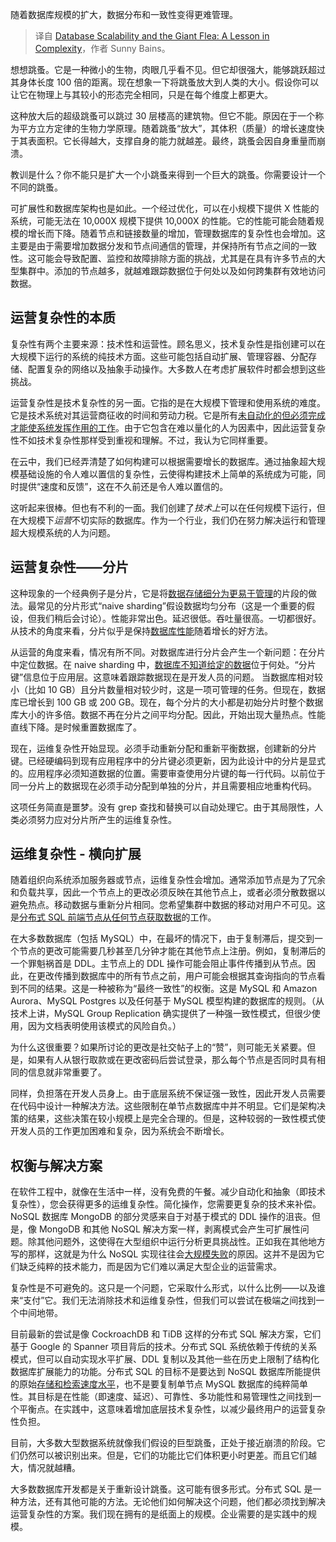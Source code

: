 
<!--
title: 数据库可扩展性和巨型跳蚤：复杂性课程
cover: https://cdn.thenewstack.io/media/2025/02/ce11c6f1-chuttersnap-w2f1vz6kuom-unsplash-scaled.jpg
-->

随着数据库规模的扩大，数据分布和一致性变得更难管理。

> 译自 [Database Scalability and the Giant Flea: A Lesson in Complexity](https://thenewstack.io/database-scalability-and-the-giant-flea-a-lesson-in-complexity/)，作者 Sunny Bains。

想想跳蚤。它是一种微小的生物，肉眼几乎看不见。但它却很强大，能够跳跃超过其身体长度 100 倍的距离。现在想象一下将跳蚤放大到人类的大小。假设你可以让它在物理上与其较小的形态完全相同，只是在每个维度上都更大。

这种放大后的超级跳蚤可以跳过 30 层楼高的建筑物。但它不能。原因在于一个称为平方立方定律的生物力学原理。随着跳蚤“放大”，其体积（质量）的增长速度快于其表面积。它长得越大，支撑自身的能力就越差。最终，跳蚤会因自身重量而崩溃。

教训是什么？你不能只是扩大一个小跳蚤来得到一个巨大的跳蚤。你需要设计一个不同的跳蚤。

可扩展性和数据库架构也是如此。一个经过优化，可以在小规模下提供 X 性能的系统，可能无法在 10,000X 规模下提供 10,000X 的性能。它的性能可能会随着规模的增长而下降。随着节点和链接数量的增加，管理数据库的复杂性也会增加。这主要是由于需要增加数据分发和节点间通信的管理，并保持所有节点之间的一致性。这可能会导致配置、监控和故障排除方面的挑战，尤其是在具有许多节点的大型集群中。添加的节点越多，就越难跟踪数据位于何处以及如何跨集群有效地访问数据。

## 运营复杂性的本质

复杂性有两个主要来源：技术性和运营性。顾名思义，技术复杂性是指创建可以在大规模下运行的系统的纯技术方面。这些可能包括自动扩展、管理容器、分配存储、配置复杂的网络以及抽象手动操作。大多数人在考虑扩展软件时都会想到这些挑战。

运营复杂性是技术复杂性的另一面。它指的是在大规模下管理和使用系统的难度。它是技术系统对其运营商征收的时间和劳动力税。它是所有[未自动化的但必须完成才能使系统发挥作用的工作](https://thenewstack.io/automated-systems-scalability-reliability-and-security/)。由于它包含在难以量化的人为因素中，因此运营复杂性不如技术复杂性那样受到重视和理解。不过，我认为它同样重要。

在云中，我们已经弄清楚了如何构建可以根据需要增长的数据库。通过抽象超大规模基础设施的令人难以置信的复杂性，云使得构建技术上简单的系统成为可能，同时提供“速度和反馈”，这在不久前还是令人难以置信的。

这听起来很棒。但也有不利的一面。我们创建了*技术上*可以在任何规模下运行，但在大规模下*运营*不切实际的数据库。作为一个行业，我们仍在努力解决运行和管理超大规模系统的人为问题。

## 运营复杂性——分片

这种现象的一个经典例子是分片，它是将[数据存储细分为更易于管理](https://thenewstack.io/aws-brings-trusted-extension-support-to-managed-postgres/)的片段的做法。最常见的分片形式“naive sharding”假设数据均匀分布（这是一个重要的假设，但我们稍后会讨论）。性能非常出色。延迟很低。吞吐量很高。一切都很好。从技术的角度来看，分片似乎是保持[数据库性能](https://thenewstack.io/optimize-database-performance-by-capitalizing-on-the-cpu/)随着增长的好方法。

从运营的角度来看，情况有所不同。对数据库进行分片会产生一个新问题：在分片中定位数据。在 naive sharding 中，[数据库不知道给定的数据](https://thenewstack.io/how-open-source-and-time-series-data-fit-together/)位于何处。“分片键”信息位于应用层。这意味着跟踪数据现在是开发人员的问题。
当数据库相对较小（比如 10 GB）且分片数量相对较少时，这是一项可管理的任务。但现在，数据库已增长到 100 GB 或 200 GB。现在，每个分片的大小都是初始分片时整个数据库大小的许多倍。数据不再在分片之间平均分配。因此，开始出现大量热点。性能直线下降。是时候重置数据库了。

现在，运维复杂性开始显现。必须手动重新分配和重新平衡数据，创建新的分片键。已经硬编码到现有应用程序中的分片键必须更新，因为此设计中的分片是显式的。应用程序必须知道数据的位置。需要审查使用分片键的每一行代码。以前位于同一分片上的数据现在必须手动分配到单独的分片，并且需要相应地重构代码。

这项任务简直是噩梦。没有 grep 查找和替换可以自动处理它。由于其局限性，人类必须努力应对分片所产生的运维复杂性。

## 运维复杂性 - 横向扩展

随着组织向系统添加服务器或节点，运维复杂性会增加。通常添加节点是为了冗余和负载共享，因此一个节点上的更改必须反映在其他节点上，或者必须分散数据以避免热点。移动数据与重新分片相同。您希望集群中数据的移动对用户不可见。这是[分布式 SQL 前端节点从任何节点获取数据](https://thenewstack.io/aws-debuts-a-distributed-sql-database-s3-tables-for-iceberg/)的工作。

在大多数数据库（包括 MySQL）中，在最坏的情况下，由于复制滞后，提交到一个节点的更改可能需要几秒甚至几分钟才能在其他节点上注册。例如，复制滞后的一个罪魁祸首是 DDL。主节点上的 DDL 操作可能会阻止事件传播到从节点。因此，在更改传播到数据库中的所有节点之前，用户可能会根据其查询指向的节点看到不同的结果。这是一种被称为“最终一致性”的权衡。这是 MySQL 和 Amazon Aurora、MySQL Postgres 以及任何基于 MySQL 模型构建的数据库的规则。（从技术上讲，MySQL Group Replication 确实提供了一种强一致性模式，但很少使用，因为文档表明使用该模式的风险自负。）

为什么这很重要？如果所讨论的更改是社交帖子上的“赞”，则可能无关紧要。但是，如果有人从银行取款或在更改密码后尝试登录，那么每个节点是否同时具有相同的信息就非常重要了。

同样，负担落在开发人员身上。由于底层系统不保证强一致性，因此开发人员需要在代码中设计一种解决方法。这些限制在单节点数据库中并不明显。它们是架构决策的结果，这些决策在较小规模上是完全合理的。但是，这种较弱的一致性模式使开发人员的工作更加困难和复杂，因为系统会不断增长。

## 权衡与解决方案

在软件工程中，就像在生活中一样，没有免费的午餐。减少自动化和抽象（即技术复杂性），您会获得更多的运维复杂性。简化操作，您需要更复杂的技术来补偿。NoSQL 数据库 MongoDB 的部分灵感来自于对基于模式的 DDL 操作的沮丧。但是，像 MongoDB 和其他 NoSQL 解决方案一样，剥离模式会产生可扩展性问题。除其他问题外，这使得在大型组织中运行分析更具挑战性。正如我在其他地方写的那样，这就是为什么 NoSQL 实现往往会[大规模失败](https://thenewstack.io/why-nosql-deployments-are-failing-at-scale/)的原因。这并不是因为它们缺乏纯粹的技术能力，而是因为它们难以满足大型企业的运营需求。

复杂性是不可避免的。这只是一个问题，它采取什么形式，以什么比例——以及谁来“支付”它。我们无法消除技术和运维复杂性，但我们可以尝试在极端之间找到一个中间地带。

目前最新的尝试是像 CockroachDB 和 TiDB 这样的分布式 SQL 解决方案，它们基于 Google 的 Spanner 项目背后的技术。分布式 SQL 系统依赖于传统的关系模式，但可以自动实现水平扩展、DDL 复制以及其他一些在历史上限制了结构化数据库扩展能力的功能。分布式 SQL 的目标不是要达到 NoSQL 数据库所能提供的原始[存储和检索速度水平](https://thenewstack.io/how-database-storage-engines-have-evolved-for-internet-scale/)，也不是要复制单节点 MySQL 数据库的纯粹简单性。其目标是在性能（即速度、延迟）、可靠性、多功能性和易管理性之间找到一个平衡点。在实践中，这意味着增加底层技术复杂性，以减少最终用户的运营复杂性负担。

目前，大多数大型数据系统就像我们假设的巨型跳蚤，正处于接近崩溃的阶段。它们仍然可以被识别出来。但是，它们的功能比它们体积更小时更差。而且它们越大，情况就越糟。

大多数数据库开发都是关于重新设计跳蚤。这可能有很多形式。分布式 SQL 是一种方法，还有其他可能的方法。无论他们如何解决这个问题，他们都必须找到解决运营复杂性的方案。我们现在拥有的是纸面上的规模。企业需要的是实践中的规模。
